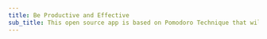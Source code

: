 ```yaml
---
title: Be Productive and Effective
sub_title: This open source app is based on Pomodoro Technique that will help boost your productivity
---
```

